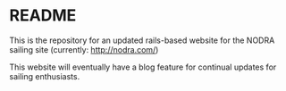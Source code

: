# README

This is the repository for an updated rails-based website for the NODRA sailing site (currently:
http://nodra.com/)

This website will eventually have a blog feature for continual updates for sailing enthusiasts.

